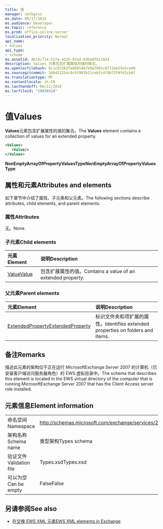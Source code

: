 ```yaml
---
title: 值
manager: sethgros
ms.date: 09/17/2015
ms.audience: Developer
ms.topic: reference
ms.prod: office-online-server
localization_priority: Normal
api_name:
- Values
api_type:
- schema
ms.assetid: 4b14c714-51fa-4225-82ad-83ba9f611824
description: Values 元素包含扩展属性的值的集合。
ms.openlocfilehash: 9c1c07262fa0085487b9a7081c8f72ee55e5ca99
ms.sourcegitcommit: 34041125dc8c5f993b21cebfc4f8b72f0fd2cb6f
ms.translationtype: MT
ms.contentlocale: zh-CN
ms.lasthandoff: 06/11/2018
ms.locfileid: "19838524"
---
```

# <a name="values"></a><span data-ttu-id="bead6-103">值</span><span class="sxs-lookup"><span data-stu-id="bead6-103">Values</span></span>

<span data-ttu-id="bead6-104">**Values**元素包含扩展属性的值的集合。</span><span class="sxs-lookup"><span data-stu-id="bead6-104">The **Values** element contains a collection of values for an extended property.</span></span> 
  
```xml
<Values>
   <Value/>
</Values>
```

<span data-ttu-id="bead6-105">**NonEmptyArrayOfPropertyValuesType**</span><span class="sxs-lookup"><span data-stu-id="bead6-105">**NonEmptyArrayOfPropertyValuesType**</span></span>

## <a name="attributes-and-elements"></a><span data-ttu-id="bead6-106">属性和元素</span><span class="sxs-lookup"><span data-stu-id="bead6-106">Attributes and elements</span></span>

<span data-ttu-id="bead6-107">如下章节中介绍了属性、子元素和父元素。</span><span class="sxs-lookup"><span data-stu-id="bead6-107">The following sections describe attributes, child elements, and parent elements.</span></span>
  
### <a name="attributes"></a><span data-ttu-id="bead6-108">属性</span><span class="sxs-lookup"><span data-stu-id="bead6-108">Attributes</span></span>

<span data-ttu-id="bead6-109">无。</span><span class="sxs-lookup"><span data-stu-id="bead6-109">None.</span></span>
  
### <a name="child-elements"></a><span data-ttu-id="bead6-110">子元素</span><span class="sxs-lookup"><span data-stu-id="bead6-110">Child elements</span></span>

|<span data-ttu-id="bead6-111">**元素**</span><span class="sxs-lookup"><span data-stu-id="bead6-111">**Element**</span></span>|<span data-ttu-id="bead6-112">**说明**</span><span class="sxs-lookup"><span data-stu-id="bead6-112">**Description**</span></span>|
|:-----|:-----|
|[<span data-ttu-id="bead6-113">Value</span><span class="sxs-lookup"><span data-stu-id="bead6-113">Value</span></span>](value.md) <br/> |<span data-ttu-id="bead6-114">包含扩展属性的值。</span><span class="sxs-lookup"><span data-stu-id="bead6-114">Contains a value of an extended property.</span></span>  <br/> |
   
### <a name="parent-elements"></a><span data-ttu-id="bead6-115">父元素</span><span class="sxs-lookup"><span data-stu-id="bead6-115">Parent elements</span></span>

|<span data-ttu-id="bead6-116">**元素**</span><span class="sxs-lookup"><span data-stu-id="bead6-116">**Element**</span></span>|<span data-ttu-id="bead6-117">**说明**</span><span class="sxs-lookup"><span data-stu-id="bead6-117">**Description**</span></span>|
|:-----|:-----|
|[<span data-ttu-id="bead6-118">ExtendedProperty</span><span class="sxs-lookup"><span data-stu-id="bead6-118">ExtendedProperty</span></span>](extendedproperty.md) <br/> |<span data-ttu-id="bead6-119">标识文件夹和项扩展的属性。</span><span class="sxs-lookup"><span data-stu-id="bead6-119">Identifies extended properties on folders and items.</span></span>  <br/> |
   
## <a name="remarks"></a><span data-ttu-id="bead6-120">备注</span><span class="sxs-lookup"><span data-stu-id="bead6-120">Remarks</span></span>

<span data-ttu-id="bead6-121">描述此元素的架构位于正在运行 MicrosoftExchange Server 2007 的计算机（已安装客户端访问服务器角色）的 EWS 虚拟目录中。</span><span class="sxs-lookup"><span data-stu-id="bead6-121">The schema that describes this element is located in the EWS virtual directory of the computer that is running MicrosoftExchange Server 2007 that has the Client Access server role installed.</span></span>
  
## <a name="element-information"></a><span data-ttu-id="bead6-122">元素信息</span><span class="sxs-lookup"><span data-stu-id="bead6-122">Element information</span></span>

|||
|:-----|:-----|
|<span data-ttu-id="bead6-123">命名空间</span><span class="sxs-lookup"><span data-stu-id="bead6-123">Namespace</span></span>  <br/> |http://schemas.microsoft.com/exchange/services/2006/types  <br/> |
|<span data-ttu-id="bead6-124">架构名称</span><span class="sxs-lookup"><span data-stu-id="bead6-124">Schema name</span></span>  <br/> |<span data-ttu-id="bead6-125">类型架构</span><span class="sxs-lookup"><span data-stu-id="bead6-125">Types schema</span></span>  <br/> |
|<span data-ttu-id="bead6-126">验证文件</span><span class="sxs-lookup"><span data-stu-id="bead6-126">Validation file</span></span>  <br/> |<span data-ttu-id="bead6-127">Types.xsd</span><span class="sxs-lookup"><span data-stu-id="bead6-127">Types.xsd</span></span>  <br/> |
|<span data-ttu-id="bead6-128">可以为空</span><span class="sxs-lookup"><span data-stu-id="bead6-128">Can be empty</span></span>  <br/> |<span data-ttu-id="bead6-129">False</span><span class="sxs-lookup"><span data-stu-id="bead6-129">False</span></span>  <br/> |
   
## <a name="see-also"></a><span data-ttu-id="bead6-130">另请参阅</span><span class="sxs-lookup"><span data-stu-id="bead6-130">See also</span></span>

- [<span data-ttu-id="bead6-131">在交换 EWS XML 元素</span><span class="sxs-lookup"><span data-stu-id="bead6-131">EWS XML elements in Exchange</span></span>](ews-xml-elements-in-exchange.md)

